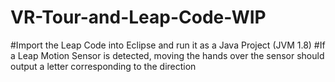 # VR-Tour-and-Leap-Code-WIP

#Import the Leap Code into Eclipse and run it as a Java Project (JVM 1.8)
#If a Leap Motion Sensor is detected, moving the hands over the sensor should output a letter corresponding to the direction
